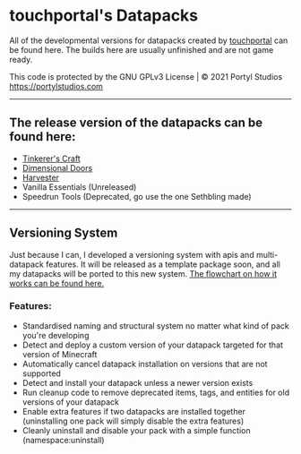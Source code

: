 # touchportal's Datapacks
All of the developmental versions for datapacks created by [touchportal](https:/github.com/touchportal) can be found here. The builds here are usually unfinished and are not game ready.

This code is protected by the GNU GPLv3 License | © 2021 Portyl Studios https://portylstudios.com

---

## The release version of the datapacks can be found here:
+ [Tinkerer's Craft](https:/github.com/touchportal/tinkererscraft)
+ [Dimensional Doors](https:/github.com/touchportal/dimensionaldoors)
+ [Harvester](https:/github.com/touchportal/harvester)
+ Vanilla Essentials (Unreleased)
+ Speedrun Tools (Deprecated, go use the one Sethbling made)

---

## Versioning System
Just because I can, I developed a versioning system with apis and multi-datapack features. It will be released as a template package soon, and all my datapacks will be ported to this new system. [The flowchart on how it works can be found here.](http://go.bubbl.us/a9e420/ba77?/Datapack-Installation-Flowchart)

### Features:
- Standardised naming and structural system no matter what kind of pack you're developing
- Detect and deploy a custom version of your datapack targeted for that version of Minecraft
- Automatically cancel datapack installation on versions that are not supported
- Detect and install your datapack unless a newer version exists
- Run cleanup code to remove deprecated items, tags, and entities for old versions of your datapack
- Enable extra features if two datapacks are installed together (uninstalling one pack will simply disable the extra features)
- Cleanly uninstall and disable your pack with a simple function (namespace:uninstall)
